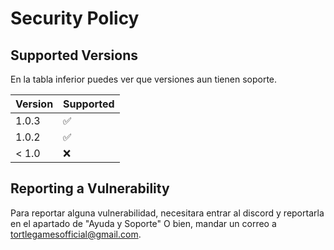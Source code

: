 # Security Policy

## Supported Versions

En la tabla inferior puedes ver que versiones aun tienen soporte.

| Version | Supported    |
| ------- | --------     |
| 1.0.3   | ✅          |
| 1.0.2   | ✅          |     
| < 1.0   | ❌          | 

## Reporting a Vulnerability

Para reportar alguna vulnerabilidad, necesitara entrar al discord y reportarla en el apartado de "Ayuda y Soporte"
O bien, mandar un correo a tortlegamesofficial@gmail.com.
